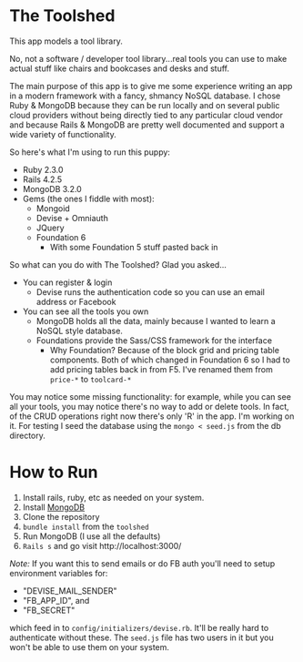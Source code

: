 # The Toolshed

This app models a tool library.

No, not a software / developer tool library...real tools you can use to make actual stuff like chairs and bookcases and desks and stuff.

The main purpose of this app is to give me some experience writing an app in a modern framework with a fancy, shmancy NoSQL database. I chose Ruby & MongoDB because they can be run locally and on several public cloud providers without being directly tied to any particular cloud vendor and because Rails & MongoDB are pretty well documented and support a wide variety of functionality.

So here's what I'm using to run this puppy:

* Ruby 2.3.0
* Rails 4.2.5
* MongoDB 3.2.0
* Gems (the ones I fiddle with most):
  * Mongoid
  * Devise + Omniauth
  * JQuery
  * Foundation 6
    * With some Foundation 5 stuff pasted back in

So what can you do with The Toolshed? Glad you asked...
* You can register & login
  * Devise runs the authentication code so you can use an email address or Facebook
* You can see all the tools you own
  * MongoDB holds all the data, mainly because I wanted to learn a NoSQL style database.
  * Foundations provide the Sass/CSS framework for the interface
    * Why Foundation? Because of the block grid and pricing table components. Both of which changed in Foundation 6 so I had to add pricing tables back in from F5. I've renamed them from `price-*` to `toolcard-*`

You may notice some missing functionality: for example, while you can see all your tools, you may notice there's no way to add or delete tools. In fact, of the CRUD operations right now there's only 'R' in the app. I'm working on it. For testing I seed the database using the `mongo < seed.js` from the db directory.

# How to Run
1. Install rails, ruby, etc as needed on your system.
2. Install [MongoDB](https://www.mongodb.org/downloads#production)
3. Clone the repository
4. `bundle install` from the `toolshed`
5. Run MongoDB (I use all the defaults)
6. `Rails s` and go visit http://localhost:3000/

*Note:* If you want this to send emails or do FB auth you'll need to setup environment variables for:
  * "DEVISE_MAIL_SENDER"
  * "FB_APP_ID", and
  * "FB_SECRET"

which feed in to `config/initializers/devise.rb`. It'll be really hard to authenticate without these. The `seed.js` file has two users in it but you won't be able to use them on your system.
